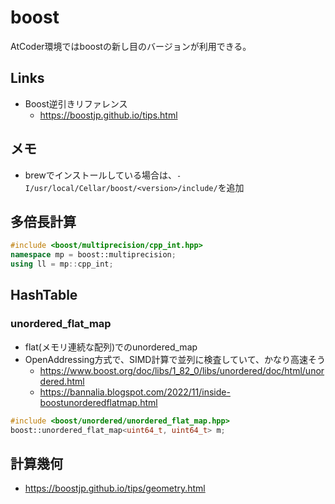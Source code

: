 # boost

AtCoder環境ではboostの新し目のバージョンが利用できる。

## Links

- Boost逆引きリファレンス
  - https://boostjp.github.io/tips.html

## メモ

- brewでインストールしている場合は、`-I/usr/local/Cellar/boost/<version>/include/`を追加

## 多倍長計算

```cpp
#include <boost/multiprecision/cpp_int.hpp>
namespace mp = boost::multiprecision;
using ll = mp::cpp_int;
```

## HashTable

### unordered_flat_map

- flat(メモリ連続な配列)でのunordered_map
- OpenAddressing方式で、SIMD計算で並列に検査していて、かなり高速そう
  - https://www.boost.org/doc/libs/1_82_0/libs/unordered/doc/html/unordered.html
  - https://bannalia.blogspot.com/2022/11/inside-boostunorderedflatmap.html

```cpp
#include <boost/unordered/unordered_flat_map.hpp>
boost::unordered_flat_map<uint64_t, uint64_t> m;
```

## 計算幾何

- https://boostjp.github.io/tips/geometry.html
